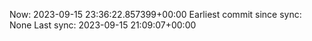 Now: 2023-09-15 23:36:22.857399+00:00 Earliest commit since sync: None Last sync: 2023-09-15 21:09:07+00:00
